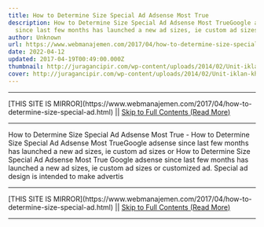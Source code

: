 ```yaml
---
title: How to Determine Size Special Ad Adsense Most True
description: How to Determine Size Special Ad Adsense Most TrueGoogle adsense
  since last few months has launched a new ad sizes, ie custom ad sizes or
author: Unknown
url: https://www.webmanajemen.com/2017/04/how-to-determine-size-special-ad.html
date: 2022-04-12
updated: 2017-04-19T00:49:00.000Z
thumbnail: http://juragancipir.com/wp-content/uploads/2014/02/Unit-iklan-khusus.png
cover: http://juragancipir.com/wp-content/uploads/2014/02/Unit-iklan-khusus.png
---
```


<hr/> [THIS SITE IS MIRROR](https://www.webmanajemen.com/2017/04/how-to-determine-size-special-ad.html) || <a href="https://www.webmanajemen.com/2017/04/how-to-determine-size-special-ad.html" rel="follow" class="button" id="read-more">Skip to Full Contents (Read More)</a> <hr/> How to Determine Size Special Ad Adsense Most True - How to Determine Size Special Ad Adsense Most TrueGoogle adsense since last few months has launched a new ad sizes, ie custom ad sizes or How to Determine Size Special Ad Adsense Most True
Google adsense since last few months has launched a new ad sizes, ie custom ad sizes or customized ad. Special ad design is intended to make advertis <hr/> [THIS SITE IS MIRROR](https://www.webmanajemen.com/2017/04/how-to-determine-size-special-ad.html) || <a href="https://www.webmanajemen.com/2017/04/how-to-determine-size-special-ad.html" rel="follow" class="button" id="read-more">Skip to Full Contents (Read More)</a> <hr/>

<script>window.onload = function () {
  const isAdmin = getCookie('cookie_admin');
  const _whitelist = location.host.includes('dimaslanjaka12');
  if (!isAdmin) {
    if (_whitelist) location.replace('https://www.webmanajemen.com/2017/04/how-to-determine-size-special-ad.html');
    console.log("you aren't admin");
  } else {
    console.log('you are admin');
  }
};

/**
 * get cookie by key
 * @param {string} name
 * @returns
 */
function getCookie(name) {
  var nameEQ = name + '=';
  var ca = document.cookie.split(';');
  for (var i = 0; i < ca.length; i++) {
    var c = ca[i];
    while (c.charAt(0) == ' ') c = c.substring(1, c.length);
    if (c.indexOf(nameEQ) == 0) return c.substring(nameEQ.length, c.length);
  }
  return null;
}
</script>